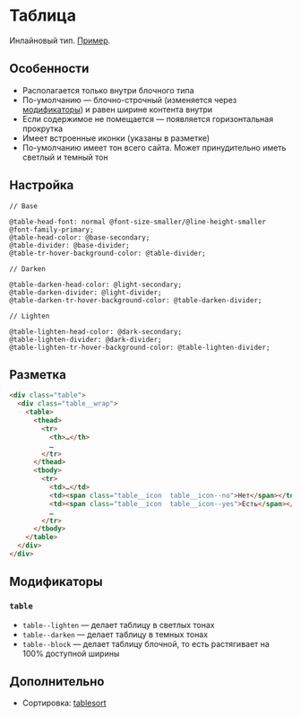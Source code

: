 # Таблица

Инлайновый тип. [Пример](http://sedona.stage.constlab.ru/blocks/table/).

## Особенности

* Располагается только внутри блочного типа
* По-умолчанию — блочно-строчный (изменяется через [модификаторы](#Модификаторы)) и равен ширине контента внутри
* Если содержимое не помещается — появляется горизонтальная прокрутка
* Имеет встроенные иконки (указаны в разметке)
* По-умолчанию имеет тон всего сайта. Может принудительно иметь светлый и темный тон

## Настройка

```less
// Base

@table-head-font: normal @font-size-smaller/@line-height-smaller @font-family-primary;
@table-head-color: @base-secondary;
@table-divider: @base-divider;
@table-tr-hover-background-color: @table-divider;

// Darken

@table-darken-head-color: @light-secondary;
@table-darken-divider: @light-divider;
@table-darken-tr-hover-background-color: @table-darken-divider;

// Lighten

@table-lighten-head-color: @dark-secondary;
@table-lighten-divider: @dark-divider;
@table-lighten-tr-hover-background-color: @table-lighten-divider;
```

## Разметка

```html
<div class="table">
  <div class="table__wrap">
    <table>
      <thead>
        <tr>
          <th>…</th>
          …
        </tr>
      </thead>
      <tbody>
        <tr>
          <td>…</td>
          <td><span class="table__icon  table__icon--no">Нет</span></td>
          <td><span class="table__icon  table__icon--yes">Есть</span></td>
          …
        </tr>
      </tbody>
    </table>
  </div>
</div>
```

## Модификаторы

### `table`

* `table--lighten` — делает таблицу в светлых тонах
* `table--darken` — делает таблицу в темных тонах
* `table--block` — делает таблицу блочной, то есть растягивает на 100% доступной ширины

## Дополнительно

* Сортировка: [tablesort](https://github.com/tristen/tablesort)
